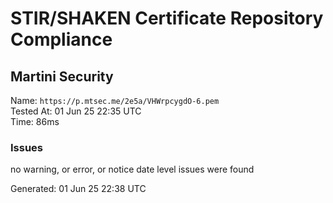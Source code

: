 # STIR/SHAKEN Certificate Repository Compliance

## Martini Security

Name: `https://p.mtsec.me/2e5a/VHWrpcygdO-6.pem`\
Tested At: 01 Jun 25 22:35 UTC\
Time: 86ms

### Issues

no warning, or error, or notice date level issues were found

Generated: 01 Jun 25 22:38 UTC